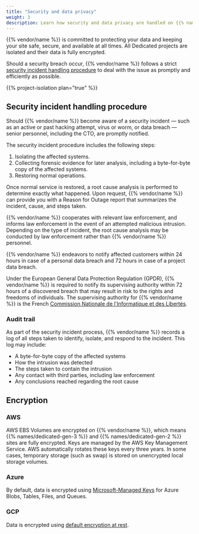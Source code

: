 ```yaml
---
title: "Security and data privacy"
weight: 3
description: Learn how security and data privacy are handled on {{% names/dedicated-gen-3 %}} projects.
---
```


{{% vendor/name %}} is committed to protecting your data and keeping your site safe, secure, and available at all times.
All Dedicated projects are isolated and their data is fully encrypted.

Should a security breach occur, {{% vendor/name %}} follows a strict [security incident handling procedure](#security-incident-handling-procedure)
to deal with the issue as promptly and efficiently as possible.

{{% project-isolation plan="true" %}}

## Security incident handling procedure

Should {{% vendor/name %}} become aware of a security incident &mdash; such as an active or past hacking attempt, virus or worm, or data breach &mdash;
senior personnel, including the CTO, are promptly notified.

The security incident procedure includes the following steps:

1. Isolating the affected systems.
2. Collecting forensic evidence for later analysis, including a byte-for-byte copy of the affected systems.
3. Restoring normal operations.

Once normal service is restored, a root cause analysis is performed to determine exactly what happened.
Upon request, {{% vendor/name %}} can provide you with a Reason for Outage report that summarizes the incident, cause, and steps taken.

{{% vendor/name %}} cooperates with relevant law enforcement,
and informs law enforcement in the event of an attempted malicious intrusion.
Depending on the type of incident, the root cause analysis may be conducted by law enforcement rather than {{% vendor/name %}} personnel.

{{% vendor/name %}} endeavors to notify affected customers within 24 hours in case of a personal data breach
and 72 hours in case of a project data breach.

<!-- vale Vale.Spelling = NO -->
<!-- Spelling off because of the French-->
Under the European General Data Protection Regulation (GPDR),
{{% vendor/name %}} is required to notify its supervising authority within 72 hours of a discovered breach
that may result in risk to the rights and freedoms of individuals.
The supervising authority for {{% vendor/name %}} is the French [Commission Nationale de l'Informatique et des Libertés](https://www.cnil.fr/).
<!-- vale Vale.Spelling = YES -->

### Audit trail

As part of the security incident process, {{% vendor/name %}} records a log of all steps taken to identify,
isolate, and respond to the incident.
This log may include:

- A byte-for-byte copy of the affected systems
- How the intrusion was detected
- The steps taken to contain the intrusion
- Any contact with third parties, including law enforcement
- Any conclusions reached regarding the root cause

## Encryption

### AWS

AWS EBS Volumes are encrypted on {{% vendor/name %}},
which means {{% names/dedicated-gen-3 %}} and {{% names/dedicated-gen-2 %}} sites are fully encrypted.
Keys are managed by the AWS Key Management Service.
AWS automatically rotates these keys every three years.
In some cases, temporary storage (such as swap) is stored on unencrypted local storage volumes.

### Azure

By default, data is encrypted using [Microsoft-Managed Keys](https://learn.microsoft.com/en-us/compliance/assurance/assurance-encryption)
for Azure Blobs, Tables, Files, and Queues.

### GCP

Data is encrypted using [default encryption at rest](https://cloud.google.com/docs/security/encryption/default-encryption?hl=en).